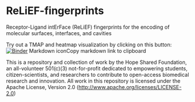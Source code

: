 # ReLiEF-fingerprints
Receptor-Ligand intErFace (ReLiEF) fingerprints for the encoding of molecular surfaces, interfaces, and cavities

Try out a TMAP and heatmap visualization by clicking on this button: [![Binder](https://mybinder.org/badge_logo.svg)](https://mybinder.org/v2/gh/TheHopeSharedFoundation/ReLiEF-fingerprints/HEAD?urlpath=https%3A%2F%2Fgithub.com%2FTheHopeSharedFoundation%2FReLiEF-fingerprints%2Fblob%2Ff8df190f7df4a8e8b1b77daa82a6c247eadddb9e%2FReLiEF_Fingerprints_TMAPandHeatmap.ipynb)
Markdown iconCopy markdown link to clipboard

This is a repository and collection of work by the Hope Shared Foundation, an all-volunteer 501(c)(3) not-for-profit dedicated to empowering students, citizen-scientists, and researchers to contribute to open-access biomedical research and innovation.  All work in this repository is licensed under the Apache License, Version 2.0 (http://www.apache.org/licenses/LICENSE-2.0)
